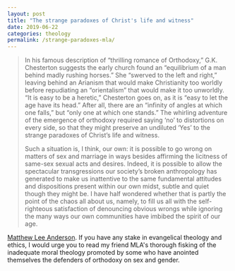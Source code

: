 ```yaml
---
layout: post
title: "The strange paradoxes of Christ's life and witness"
date: 2019-06-22
categories: theology
permalink: /strange-paradoxes-mla/
---
```


> In his famous description of “thrilling romance of Orthodoxy,” G.K. Chesterton suggests the early church found an “equilibrium of a man behind madly rushing horses.” She “swerved to the left and right,” leaving behind an Arianism that would make Christianity too worldly before repudiating an “orientalism” that would make it too unworldly. “It is easy to be a heretic,” Chesterton goes on, as it is “easy to let the age have its head.” After all, there are an “infinity of angles at which one falls,” but “only one at which one stands.” The whirling adventure of the emergence of orthodoxy required saying ‘no’ to distortions on every side, so that they might preserve an undiluted ‘Yes’ to the strange paradoxes of Christ’s life and witness.
>
> Such a situation is, I think, our own: it is possible to go wrong on matters of sex and marriage in ways besides affirming the licitness of same-sex sexual acts and desires. Indeed, it is possible to allow the spectacular transgressions our society’s broken anthropology has generated to make us inattentive to the same fundamental attitudes and dispositions present within our own midst, subtle and quiet though they might be. I have half wondered whether that is partly the point of the chaos all about us, namely, to fill us all with the self-righteous satisfaction of denouncing obvious wrongs while ignoring the many ways our own communities have imbibed the spirit of our age.

[Matthew Lee Anderson](https://mereorthodoxy.com/sex-temptation-gay-christian-chastity-demands/). If you have any stake in evangelical theology and ethics, I would urge you to read my friend MLA's thorough fisking of the inadequate moral theology promoted by some who have anointed themselves the defenders of orthodoxy on sex and gender.
